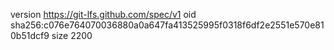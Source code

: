 version https://git-lfs.github.com/spec/v1
oid sha256:c076e764070036880a0a647fa413525995f0318f6df2e2551e570e810b51dcf9
size 2200
